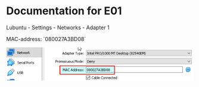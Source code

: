 # Documentation for E01

Lubuntu - Settings - Networks - Adapter 1

MAC-address: ´080027A3BD08´

![](/documentation/E01/Screenshot1MacAddress.png)


